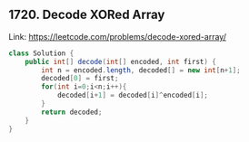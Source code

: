## 1720. Decode XORed Array
Link: https://leetcode.com/problems/decode-xored-array/

```java
class Solution {
    public int[] decode(int[] encoded, int first) {
        int n = encoded.length, decoded[] = new int[n+1];
        decoded[0] = first;
        for(int i=0;i<n;i++){
            decoded[i+1] = decoded[i]^encoded[i];
        }
        return decoded;
    }
}

```